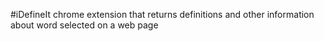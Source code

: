 #iDefineIt
chrome extension that returns definitions and other information about word selected on a web page
